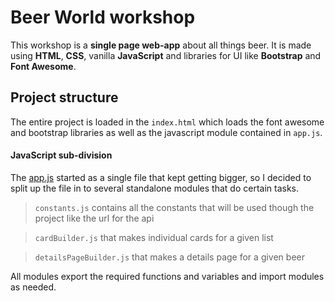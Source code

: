 # Beer World workshop
This workshop is a **single page web-app** about all things beer. It is made using **HTML**, **CSS**, vanilla **JavaScript** and libraries for UI like **Bootstrap** and **Font Awesome**.
## Project structure
The entire project is loaded in the `index.html` which loads the font awesome and bootstrap libraries as well as the javascript module contained in `app.js`.
#### JavaScript sub-division
The [app.js](https://github.com/chrissjj/vanilla-js-beer-workshop/blob/master/src/scripts/app.js) started as a single file that kept getting bigger, so I decided to split up the file in to several standalone modules that do certain tasks. 

> `constants.js` contains all the constants that will be used though the project like the url for the api

> `cardBuilder.js` that makes individual cards for a given list

> `detailsPageBuilder.js` that makes a details page for a given beer

All modules export the required functions and variables and import modules as needed.